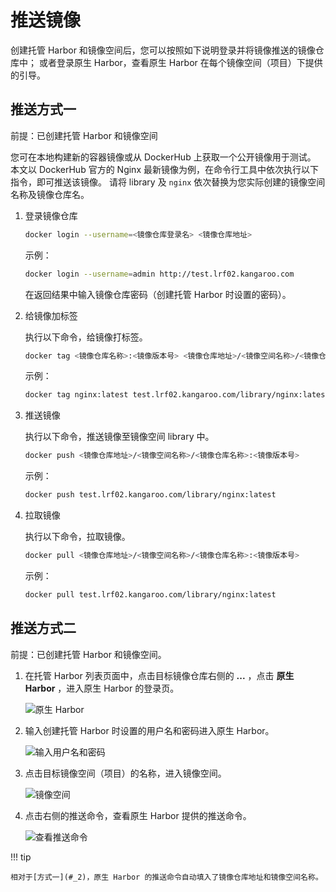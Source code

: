 # 推送镜像

创建托管 Harbor 和镜像空间后，您可以按照如下说明登录并将镜像推送的镜像仓库中；
或者登录原生 Harbor，查看原生 Harbor 在每个镜像空间（项目）下提供的引导。

## 推送方式一

前提：已创建托管 Harbor 和镜像空间

您可在本地构建新的容器镜像或从 DockerHub 上获取一个公开镜像用于测试。
本文以 DockerHub 官方的 Nginx 最新镜像为例，在命令行工具中依次执行以下指令，即可推送该镜像。
请将 library 及 `nginx` 依次替换为您实际创建的镜像空间名称及镜像仓库名。

1. 登录镜像仓库

    ```bash
    docker login --username=<镜像仓库登录名> <镜像仓库地址>
    ```

    示例：

    ```bash
    docker login --username=admin http://test.lrf02.kangaroo.com
    ```

    在返回结果中输入镜像仓库密码（创建托管 Harbor 时设置的密码）。

1. 给镜像加标签

    执行以下命令，给镜像打标签。

    ```bash
    docker tag <镜像仓库名称>:<镜像版本号> <镜像仓库地址>/<镜像空间名称>/<镜像仓库名称>:<镜像版本号>
    ```

    示例：

    ```bash
    docker tag nginx:latest test.lrf02.kangaroo.com/library/nginx:latest
    ```

1. 推送镜像

    执行以下命令，推送镜像至镜像空间 library 中。

    ```bash
    docker push <镜像仓库地址>/<镜像空间名称>/<镜像仓库名称>:<镜像版本号>
    ```

    示例：

    ```bash
    docker push test.lrf02.kangaroo.com/library/nginx:latest
    ```

1. 拉取镜像

    执行以下命令，拉取镜像。

    ```bash
    docker pull <镜像仓库地址>/<镜像空间名称>/<镜像仓库名称>:<镜像版本号>
    ```

    示例：

    ```bash
    docker pull test.lrf02.kangaroo.com/library/nginx:latest
    ```

## 推送方式二

前提：已创建托管 Harbor 和镜像空间。

1. 在托管 Harbor 列表页面中，点击目标镜像仓库右侧的 __...__ ，点击 __原生 Harbor__ ，进入原生 Harbor 的登录页。

    ![原生 Harbor](https://docs.daocloud.io/daocloud-docs-images/docs/kangaroo/images/push01.png)

1. 输入创建托管 Harbor 时设置的用户名和密码进入原生 Harbor。

    ![输入用户名和密码](https://docs.daocloud.io/daocloud-docs-images/docs/kangaroo/images/push02.png)

1. 点击目标镜像空间（项目）的名称，进入镜像空间。

    ![镜像空间](https://docs.daocloud.io/daocloud-docs-images/docs/kangaroo/images/push03.png)

1. 点击右侧的推送命令，查看原生 Harbor 提供的推送命令。

    ![查看推送命令](https://docs.daocloud.io/daocloud-docs-images/docs/kangaroo/images/push04.png)

!!! tip

    相对于[方式一](#_2)，原生 Harbor 的推送命令自动填入了镜像仓库地址和镜像空间名称。

